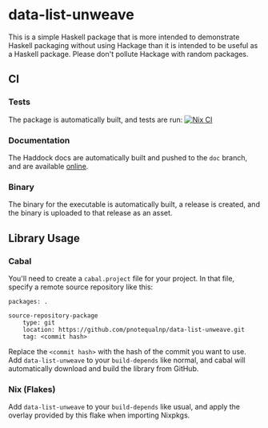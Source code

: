 # data-list-unweave
This is a simple Haskell package that is more intended to demonstrate Haskell packaging without
using Hackage than it is intended to be useful as a Haskell package. Please don't pollute Hackage
with random packages. 

## CI

### Tests
The package is automatically built, and tests are run:
[![Nix CI](https://github.com/pnotequalnp/data-list-unweave/actions/workflows/nix.yml/badge.svg?branch=main)](https://github.com/pnotequalnp/data-list-unweave/actions/workflows/nix.yml)

### Documentation
The Haddock docs are automatically built and pushed to the `doc` branch, and are available
[online](https://pnotequalnp.github.io/data-list-unweave).

### Binary
The binary for the executable is automatically built, a release is created, and the binary is
uploaded to that release as an asset.

## Library Usage

### Cabal
You'll need to create a `cabal.project` file for your project. In that file, specify a remote source
repository like this:
```
packages: .

source-repository-package
    type: git
    location: https://github.com/pnotequalnp/data-list-unweave.git
    tag: <commit hash>
```
Replace the `<commit hash>` with the hash of the commit you want to use. Add `data-list-unweave` to
your `build-depends` like normal, and cabal will automatically download and build the library from
GitHub.

### Nix (Flakes)
Add `data-list-unweave` to your `build-depends` like usual, and apply the overlay provided by this
flake when importing Nixpkgs.
